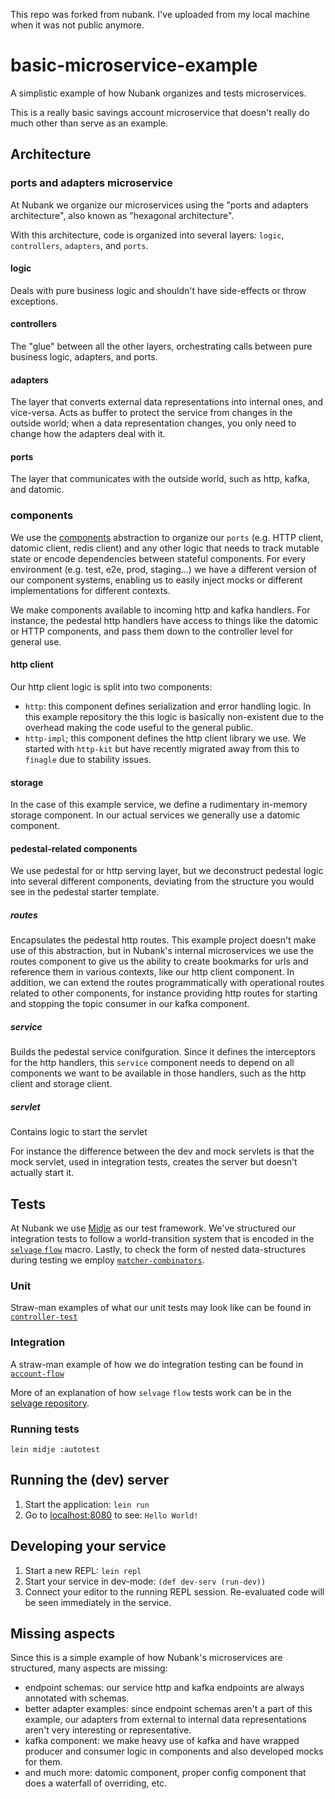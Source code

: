 This repo was forked from nubank.
I've uploaded from my local machine when it was not public anymore.

# basic-microservice-example

A simplistic example of how Nubank organizes and tests microservices.

This is a really basic savings account microservice that doesn't really do much
other than serve as an example.

## Architecture

### ports and adapters microservice

At Nubank we organize our microservices using the "ports and adapters
architecture", also known as "hexagonal architecture".

With this architecture, code is organized into several layers: `logic`,
`controllers`, `adapters`, and `ports`.

#### logic

Deals with pure business logic and shouldn't have side-effects or throw
exceptions.

#### controllers

The "glue" between all the other layers, orchestrating calls between pure
business logic, adapters, and ports.

#### adapters

The layer that converts external data representations into internal ones, and
vice-versa. Acts as buffer to protect the service from changes in the outside
world; when a data representation changes, you only need to change how the
adapters deal with it.

#### ports

The layer that communicates with the outside world, such as http, kafka, and
datomic.

### components

We use the [components](https://github.com/stuartsierra/component) abstraction
to organize our `ports` (e.g. HTTP client, datomic client, redis client) and any
other logic that needs to track mutable state or encode dependencies between
stateful components. For every environment (e.g. test, e2e, prod, staging...) we
have a different version of our component systems, enabling us to easily inject
mocks or different implementations for different contexts.

We make components available to incoming http and kafka handlers. For instance,
the pedestal http handlers have access to things like the datomic or HTTP
components, and pass them down to the controller level for general use.

#### http client

Our http client logic is split into two components:

 - `http`: this component defines serialization and error handling logic. In
   this example repository the this logic is basically non-existent due to the
   overhead making the code useful to the general public.
 - `http-impl`; this component defines the http client library we use. We
   started with `http-kit` but have recently migrated away from this to
   `finagle` due to stability issues.

#### storage

In the case of this example service, we define a rudimentary in-memory storage
component. In our actual services we generally use a datomic component.

#### pedestal-related components

We use pedestal for or http serving layer, but we deconstruct pedestal logic
into several different components, deviating from the structure you would see in
the pedestal starter template.

##### routes

Encapsulates the pedestal http routes. This example project doesn't make use of
this abstraction, but in Nubank's internal microservices we use the routes
component to give us the ability to create bookmarks for urls and reference them
in various contexts, like our http client component. In addition, we can extend
the routes programmatically with operational routes related to other components,
for instance providing http routes for starting and stopping the topic consumer
in our kafka component.

##### service

Builds the pedestal service conifguration. Since it defines the interceptors for
the http handlers, this `service` component needs to depend on all components we
want to be available in those handlers, such as the http client and storage
client.

##### servlet

Contains logic to start the servlet

For instance the difference between the dev and mock servlets is that the mock
servlet, used in integration tests, creates the server but doesn't actually
start it.


## Tests

At Nubank we use [Midje](https://github.com/marick/Midje) as our test framework.
We've structured our integration tests to follow a world-transition system that
is encoded in the [`selvage` `flow`](https://github.com/nubank/selvage) macro.
Lastly, to check the form of nested data-structures during testing we employ
[`matcher-combinators`](https://github.com/nubank/matcher-combinators).


### Unit

Straw-man examples of what our unit tests may look like can be found in
[`controller-test`](https://github.com/nubank/basic-microservice-example/blob/master/test/basic_microservice_example/controller_test.clj)

### Integration

A straw-man example of how we do integration testing can be found in
[`account-flow`](https://github.com/nubank/basic-microservice-example/blob/master/test/basic_microservice_example/account_flow.clj)

More of an explanation of how `selvage` `flow` tests work can be in the [selvage
repository](https://github.com/nubank/selvage).

### Running tests

```
lein midje :autotest
```

## Running the (dev) server

1. Start the application: `lein run`
2. Go to [localhost:8080](http://localhost:8080/) to see: `Hello World!`


## Developing your service

1. Start a new REPL: `lein repl`
2. Start your service in dev-mode: `(def dev-serv (run-dev))`
3. Connect your editor to the running REPL session.
   Re-evaluated code will be seen immediately in the service.

## Missing aspects

Since this is a simple example of how Nubank's microservices are structured,
many aspects are missing:

 - endpoint schemas: our service http and kafka endpoints are always annotated
   with schemas.
 - better adapter examples: since endpoint schemas aren't a part of this
   example, our adapters from external to internal data representations aren't
   very interesting or representative.
 - kafka component: we make heavy use of kafka and have wrapped producer and
   consumer logic in components and also developed mocks for them.
 - and much more: datomic component, proper config component that does a
   waterfall of overriding, etc.
